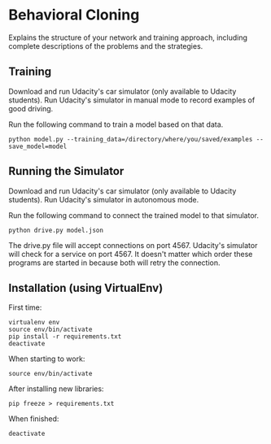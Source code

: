 # Behavioral Cloning

Explains the structure of your network and training approach,
including complete descriptions of the problems and the strategies.

## Training

Download and run Udacity's car simulator (only available to Udacity students).
Run Udacity's simulator in manual mode to record examples of good driving.

Run the following command to train a model based on that data.

```
python model.py --training_data=/directory/where/you/saved/examples --save_model=model
```

## Running the Simulator

Download and run Udacity's car simulator (only available to Udacity students).
Run Udacity's simulator in autonomous mode.

Run the following command to connect the trained model to that simulator.

```
python drive.py model.json
```

The drive.py file will accept connections on port 4567. Udacity's simulator
will check for a service on port 4567. It doesn't matter which order these
programs are started in because both will retry the connection.

## Installation (using VirtualEnv)

First time:

```
virtualenv env
source env/bin/activate
pip install -r requirements.txt
deactivate
```

When starting to work:

```
source env/bin/activate
```

After installing new libraries:

```
pip freeze > requirements.txt
```

When finished:

```
deactivate
```
